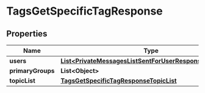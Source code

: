 

# TagsGetSpecificTagResponse


## Properties

| Name | Type | Description | Notes |
|------------ | ------------- | ------------- | -------------|
|**users** | [**List&lt;PrivateMessagesListSentForUserResponseUsersInner&gt;**](PrivateMessagesListSentForUserResponseUsersInner.md) |  |  [optional] |
|**primaryGroups** | **List&lt;Object&gt;** |  |  [optional] |
|**topicList** | [**TagsGetSpecificTagResponseTopicList**](TagsGetSpecificTagResponseTopicList.md) |  |  [optional] |



